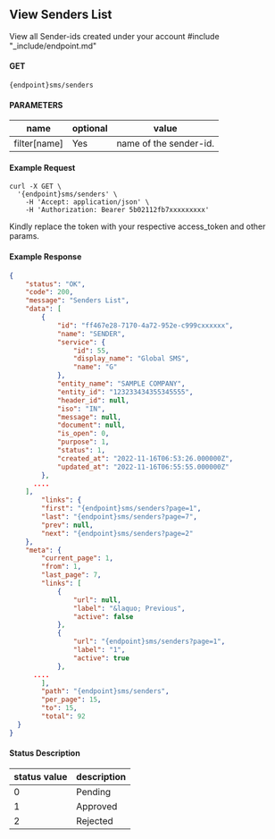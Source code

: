 ## View Senders List

View all Sender-ids created under your account
#include "_include/endpoint.md"

#### GET

```
{endpoint}sms/senders
```

#### PARAMETERS

| name         | optional | value                  |
| ------------ | -------- | ---------------------- |
| filter[name] | Yes      | name of the sender-id. |

#### Example Request

```
curl -X GET \
  '{endpoint}sms/senders' \
    -H 'Accept: application/json' \
    -H 'Authorization: Bearer 5b02112fb7xxxxxxxxx'
```

Kindly replace the token with your respective access_token and other params.

#### Example Response

```json
{
    "status": "OK",
    "code": 200,
    "message": "Senders List",
    "data": [
        {
            "id": "ff467e28-7170-4a72-952e-c999cxxxxxx",
            "name": "SENDER",
            "service": {
                "id": 55,
                "display_name": "Global SMS",
                "name": "G"
            },
            "entity_name": "SAMPLE COMPANY",
            "entity_id": "123233434355345555",
            "header_id": null,
            "iso": "IN",
            "message": null,
            "document": null,
            "is_open": 0,
            "purpose": 1,
            "status": 1,
            "created_at": "2022-11-16T06:53:26.000000Z",
            "updated_at": "2022-11-16T06:55:55.000000Z"
        },
      ....
    ],
        "links": {
        "first": "{endpoint}sms/senders?page=1",
        "last": "{endpoint}sms/senders?page=7",
        "prev": null,
        "next": "{endpoint}sms/senders?page=2"
    },
    "meta": {
        "current_page": 1,
        "from": 1,
        "last_page": 7,
        "links": [
            {
                "url": null,
                "label": "&laquo; Previous",
                "active": false
            },
            {
                "url": "{endpoint}sms/senders?page=1",
                "label": "1",
                "active": true
            },
      ....
        ],
        "path": "{endpoint}sms/senders",
        "per_page": 15,
        "to": 15,
        "total": 92
  }
}
```

#### Status Description 

| status value | description |
| ------------ | ------------|
| 0            | Pending     |
| 1            | Approved    |
| 2            | Rejected    |
